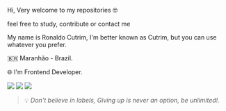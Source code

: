 Hi, Very welcome to my repositories 🤓

feel free to study, contribute or contact me 

My name is Ronaldo Cutrim, I'm better known as Cutrim, but you can use whatever you prefer.

🇧🇷 Maranhão - Brazil.

🌐 I'm Frontend Developer.

<a href="https://www.linkedin.com/in/ronaldo-cutrim-217a881b7/"><img src="https://img.shields.io/badge/Linkedin-3344DD?style=for-the-badge&logo=Linkedin&logoColor=white"></a>
<a href="mailto:ronaldocutrim@gamil.com"><img src="https://img.shields.io/badge/Gmail-3344DD?style=for-the-badge&logo=gmail&logoColor=white"></a>
<a href="https://discordapp.com/users/286168116109770752"><img src="https://img.shields.io/badge/discord-3344DD?style=for-the-badge&logo=discord&logoColor=white"></a>

>💡 *Don't believe in labels, Giving up is never an option, be unlimited!.*
